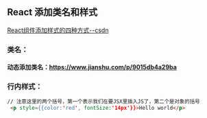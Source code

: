 ## React 添加类名和样式



[React组件添加样式的四种方式--csdn](https://blog.csdn.net/ThisOnly/article/details/95599338)

### 类名：
#### 动态添加类名：https://www.jianshu.com/p/9015db4a29ba

### 行内样式：

```html
// 注意这里的两个括号，第一个表示我们在要JSX里插入JS了，第二个是对象的括号
 <p style={{color:'red', fontSize:'14px'}}>Hello world</p>
```



